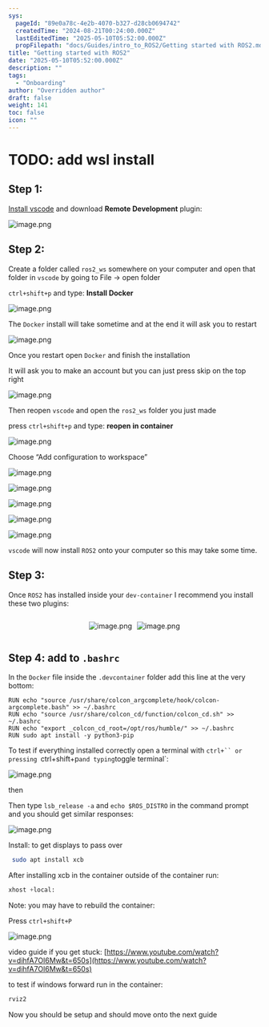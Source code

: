 ```yaml
---
sys:
  pageId: "89e0a78c-4e2b-4070-b327-d28cb0694742"
  createdTime: "2024-08-21T00:24:00.000Z"
  lastEditedTime: "2025-05-10T05:52:00.000Z"
  propFilepath: "docs/Guides/intro_to_ROS2/Getting started with ROS2.md"
title: "Getting started with ROS2"
date: "2025-05-10T05:52:00.000Z"
description: ""
tags:
  - "Onboarding"
author: "Overridden author"
draft: false
weight: 141
toc: false
icon: ""
---
```


# TODO: add wsl install

## Step 1:

[Install vscode](https://code.visualstudio.com/download) and download **Remote Development** plugin:

![image.png](https://prod-files-secure.s3.us-west-2.amazonaws.com/d518164a-d88e-44d1-a4ee-3adb3bd8bce0/efb52993-1881-4a40-b95e-6f020334f022/image.png?X-Amz-Algorithm=AWS4-HMAC-SHA256&X-Amz-Content-Sha256=UNSIGNED-PAYLOAD&X-Amz-Credential=ASIAZI2LB466U6LMA5MR%2F20250531%2Fus-west-2%2Fs3%2Faws4_request&X-Amz-Date=20250531T090818Z&X-Amz-Expires=3600&X-Amz-Security-Token=IQoJb3JpZ2luX2VjEPH%2F%2F%2F%2F%2F%2F%2F%2F%2F%2FwEaCXVzLXdlc3QtMiJHMEUCIQCPh0%2F5mR6fM1eY72V9mm2IS8eSBTUYtIiVj0uzU7qdfgIgGr3ATvHcdbN44wADTJbY1Hi77YDTnms%2BRY89kdRU03MqiAQIuv%2F%2F%2F%2F%2F%2F%2F%2F%2F%2FARAAGgw2Mzc0MjMxODM4MDUiDB7Ok2ebVT3gvDio3CrcA%2B6MZw9ZrOHwjQBRwDG8cUG1oVy3WADHMDFVWEFsTXBWQqGhDRys3P5X1VPjY6qDDUwgnt5D%2BjjwH8roNdRpBsIIFuhb%2FBFosha7Qa3OwhJ53j0FioBX6lOtEfItZbVXvpt3AjzF3SrY2zmUFxF7CoNH%2Buxwu5yzwHF2UsGSIzEMJ5GzpKssYSVLkGNycbyWkSULvI2peq07mY1u7TyHlHIChDdxnRp7cEWLZypujx262aVEd6kMU295AyelZuLthLIj633ylUT9BzhNFe3IOFWbD4yCL5QTKIYnqphFw706qORQ%2F7mcR3FnhJM72Y%2FiyxUNaWoYUlin9oZWkRXN4%2Bs8FPn9TOD%2BOwFoZqldPJ7KPAuuD6DDHohbRpd31EtUGHgYvg5aBu%2BOHyWXUP0IBSnLiigoJ5EbWmG3mtbrxIGJjHJ9UWTLwATQwoUq2iRCHkKO%2BcVudD9hadxtXpV%2BemTwYZes3bUrlczy8iyAp0SvOys9IWbk44Asgc16OsobNaaIjZyIQyrfQfP2Z8SRr7plOX9DsKSeweVvFH%2BYtSaIVsrKIen3XGhaEeltlzeJKFyMHdjUfXG6Eb2IHTlDZqXuTeO45TOonXmOVfgWEh6742DWdWHPNhp829ndMOyD68EGOqUBPHl0vsZhAqyNyT%2Fgt3AvB%2F%2Fgv3oWBRkYXwZMT0wEgpKnHF%2FAUoSV3Lr3hheqoej6laLSwyLUP6eSQLaKVOWuua3QwVFc4zgBkSBtUF6ybL%2FnS9omnrO3p9NnGZnB6dE24Gbh4ftBD29z%2BatvtVgVHR22%2BZlYLkwEnrHfX4nUX5WThF%2BpyX2hdxeLKoi4Km6NI7yQ0Ug4efiqrTLudll5QhPeinaU&X-Amz-Signature=c7c53fce202940b53cd15475b6240e7e0a5092dbe4ce392e8c85420809f5b562&X-Amz-SignedHeaders=host&x-id=GetObject)

## Step 2:

Create a folder called `ros2_ws` somewhere on your computer and open that folder in `vscode` by going to File → open folder 

`ctrl+shift+p` and type: **Install Docker**

![image.png](https://prod-files-secure.s3.us-west-2.amazonaws.com/d518164a-d88e-44d1-a4ee-3adb3bd8bce0/2269dc0e-1cd5-47ff-bceb-c04ad9b2eab0/image.png?X-Amz-Algorithm=AWS4-HMAC-SHA256&X-Amz-Content-Sha256=UNSIGNED-PAYLOAD&X-Amz-Credential=ASIAZI2LB466U6LMA5MR%2F20250531%2Fus-west-2%2Fs3%2Faws4_request&X-Amz-Date=20250531T090818Z&X-Amz-Expires=3600&X-Amz-Security-Token=IQoJb3JpZ2luX2VjEPH%2F%2F%2F%2F%2F%2F%2F%2F%2F%2FwEaCXVzLXdlc3QtMiJHMEUCIQCPh0%2F5mR6fM1eY72V9mm2IS8eSBTUYtIiVj0uzU7qdfgIgGr3ATvHcdbN44wADTJbY1Hi77YDTnms%2BRY89kdRU03MqiAQIuv%2F%2F%2F%2F%2F%2F%2F%2F%2F%2FARAAGgw2Mzc0MjMxODM4MDUiDB7Ok2ebVT3gvDio3CrcA%2B6MZw9ZrOHwjQBRwDG8cUG1oVy3WADHMDFVWEFsTXBWQqGhDRys3P5X1VPjY6qDDUwgnt5D%2BjjwH8roNdRpBsIIFuhb%2FBFosha7Qa3OwhJ53j0FioBX6lOtEfItZbVXvpt3AjzF3SrY2zmUFxF7CoNH%2Buxwu5yzwHF2UsGSIzEMJ5GzpKssYSVLkGNycbyWkSULvI2peq07mY1u7TyHlHIChDdxnRp7cEWLZypujx262aVEd6kMU295AyelZuLthLIj633ylUT9BzhNFe3IOFWbD4yCL5QTKIYnqphFw706qORQ%2F7mcR3FnhJM72Y%2FiyxUNaWoYUlin9oZWkRXN4%2Bs8FPn9TOD%2BOwFoZqldPJ7KPAuuD6DDHohbRpd31EtUGHgYvg5aBu%2BOHyWXUP0IBSnLiigoJ5EbWmG3mtbrxIGJjHJ9UWTLwATQwoUq2iRCHkKO%2BcVudD9hadxtXpV%2BemTwYZes3bUrlczy8iyAp0SvOys9IWbk44Asgc16OsobNaaIjZyIQyrfQfP2Z8SRr7plOX9DsKSeweVvFH%2BYtSaIVsrKIen3XGhaEeltlzeJKFyMHdjUfXG6Eb2IHTlDZqXuTeO45TOonXmOVfgWEh6742DWdWHPNhp829ndMOyD68EGOqUBPHl0vsZhAqyNyT%2Fgt3AvB%2F%2Fgv3oWBRkYXwZMT0wEgpKnHF%2FAUoSV3Lr3hheqoej6laLSwyLUP6eSQLaKVOWuua3QwVFc4zgBkSBtUF6ybL%2FnS9omnrO3p9NnGZnB6dE24Gbh4ftBD29z%2BatvtVgVHR22%2BZlYLkwEnrHfX4nUX5WThF%2BpyX2hdxeLKoi4Km6NI7yQ0Ug4efiqrTLudll5QhPeinaU&X-Amz-Signature=a4f7a26c75a3518c8219cfbd4d900b53e1234e097144aea605293aea5a8faa7a&X-Amz-SignedHeaders=host&x-id=GetObject)

The `Docker` install will take sometime and at the end it will ask you to restart

![image.png](https://prod-files-secure.s3.us-west-2.amazonaws.com/d518164a-d88e-44d1-a4ee-3adb3bd8bce0/ed233f78-be33-4b1f-b89c-9c346c0e961e/image.png?X-Amz-Algorithm=AWS4-HMAC-SHA256&X-Amz-Content-Sha256=UNSIGNED-PAYLOAD&X-Amz-Credential=ASIAZI2LB466U6LMA5MR%2F20250531%2Fus-west-2%2Fs3%2Faws4_request&X-Amz-Date=20250531T090818Z&X-Amz-Expires=3600&X-Amz-Security-Token=IQoJb3JpZ2luX2VjEPH%2F%2F%2F%2F%2F%2F%2F%2F%2F%2FwEaCXVzLXdlc3QtMiJHMEUCIQCPh0%2F5mR6fM1eY72V9mm2IS8eSBTUYtIiVj0uzU7qdfgIgGr3ATvHcdbN44wADTJbY1Hi77YDTnms%2BRY89kdRU03MqiAQIuv%2F%2F%2F%2F%2F%2F%2F%2F%2F%2FARAAGgw2Mzc0MjMxODM4MDUiDB7Ok2ebVT3gvDio3CrcA%2B6MZw9ZrOHwjQBRwDG8cUG1oVy3WADHMDFVWEFsTXBWQqGhDRys3P5X1VPjY6qDDUwgnt5D%2BjjwH8roNdRpBsIIFuhb%2FBFosha7Qa3OwhJ53j0FioBX6lOtEfItZbVXvpt3AjzF3SrY2zmUFxF7CoNH%2Buxwu5yzwHF2UsGSIzEMJ5GzpKssYSVLkGNycbyWkSULvI2peq07mY1u7TyHlHIChDdxnRp7cEWLZypujx262aVEd6kMU295AyelZuLthLIj633ylUT9BzhNFe3IOFWbD4yCL5QTKIYnqphFw706qORQ%2F7mcR3FnhJM72Y%2FiyxUNaWoYUlin9oZWkRXN4%2Bs8FPn9TOD%2BOwFoZqldPJ7KPAuuD6DDHohbRpd31EtUGHgYvg5aBu%2BOHyWXUP0IBSnLiigoJ5EbWmG3mtbrxIGJjHJ9UWTLwATQwoUq2iRCHkKO%2BcVudD9hadxtXpV%2BemTwYZes3bUrlczy8iyAp0SvOys9IWbk44Asgc16OsobNaaIjZyIQyrfQfP2Z8SRr7plOX9DsKSeweVvFH%2BYtSaIVsrKIen3XGhaEeltlzeJKFyMHdjUfXG6Eb2IHTlDZqXuTeO45TOonXmOVfgWEh6742DWdWHPNhp829ndMOyD68EGOqUBPHl0vsZhAqyNyT%2Fgt3AvB%2F%2Fgv3oWBRkYXwZMT0wEgpKnHF%2FAUoSV3Lr3hheqoej6laLSwyLUP6eSQLaKVOWuua3QwVFc4zgBkSBtUF6ybL%2FnS9omnrO3p9NnGZnB6dE24Gbh4ftBD29z%2BatvtVgVHR22%2BZlYLkwEnrHfX4nUX5WThF%2BpyX2hdxeLKoi4Km6NI7yQ0Ug4efiqrTLudll5QhPeinaU&X-Amz-Signature=ef095adba0c85d5b1914ff772b74a9cd19d5f46c4c47a370836259a0cacd4579&X-Amz-SignedHeaders=host&x-id=GetObject)

Once you restart open `Docker` and finish the installation

It will ask you to make an account but you can just press skip on the top right

![image.png](https://prod-files-secure.s3.us-west-2.amazonaws.com/d518164a-d88e-44d1-a4ee-3adb3bd8bce0/21010ad9-1659-4fd9-9f59-9932a09b2a3d/image.png?X-Amz-Algorithm=AWS4-HMAC-SHA256&X-Amz-Content-Sha256=UNSIGNED-PAYLOAD&X-Amz-Credential=ASIAZI2LB466U6LMA5MR%2F20250531%2Fus-west-2%2Fs3%2Faws4_request&X-Amz-Date=20250531T090818Z&X-Amz-Expires=3600&X-Amz-Security-Token=IQoJb3JpZ2luX2VjEPH%2F%2F%2F%2F%2F%2F%2F%2F%2F%2FwEaCXVzLXdlc3QtMiJHMEUCIQCPh0%2F5mR6fM1eY72V9mm2IS8eSBTUYtIiVj0uzU7qdfgIgGr3ATvHcdbN44wADTJbY1Hi77YDTnms%2BRY89kdRU03MqiAQIuv%2F%2F%2F%2F%2F%2F%2F%2F%2F%2FARAAGgw2Mzc0MjMxODM4MDUiDB7Ok2ebVT3gvDio3CrcA%2B6MZw9ZrOHwjQBRwDG8cUG1oVy3WADHMDFVWEFsTXBWQqGhDRys3P5X1VPjY6qDDUwgnt5D%2BjjwH8roNdRpBsIIFuhb%2FBFosha7Qa3OwhJ53j0FioBX6lOtEfItZbVXvpt3AjzF3SrY2zmUFxF7CoNH%2Buxwu5yzwHF2UsGSIzEMJ5GzpKssYSVLkGNycbyWkSULvI2peq07mY1u7TyHlHIChDdxnRp7cEWLZypujx262aVEd6kMU295AyelZuLthLIj633ylUT9BzhNFe3IOFWbD4yCL5QTKIYnqphFw706qORQ%2F7mcR3FnhJM72Y%2FiyxUNaWoYUlin9oZWkRXN4%2Bs8FPn9TOD%2BOwFoZqldPJ7KPAuuD6DDHohbRpd31EtUGHgYvg5aBu%2BOHyWXUP0IBSnLiigoJ5EbWmG3mtbrxIGJjHJ9UWTLwATQwoUq2iRCHkKO%2BcVudD9hadxtXpV%2BemTwYZes3bUrlczy8iyAp0SvOys9IWbk44Asgc16OsobNaaIjZyIQyrfQfP2Z8SRr7plOX9DsKSeweVvFH%2BYtSaIVsrKIen3XGhaEeltlzeJKFyMHdjUfXG6Eb2IHTlDZqXuTeO45TOonXmOVfgWEh6742DWdWHPNhp829ndMOyD68EGOqUBPHl0vsZhAqyNyT%2Fgt3AvB%2F%2Fgv3oWBRkYXwZMT0wEgpKnHF%2FAUoSV3Lr3hheqoej6laLSwyLUP6eSQLaKVOWuua3QwVFc4zgBkSBtUF6ybL%2FnS9omnrO3p9NnGZnB6dE24Gbh4ftBD29z%2BatvtVgVHR22%2BZlYLkwEnrHfX4nUX5WThF%2BpyX2hdxeLKoi4Km6NI7yQ0Ug4efiqrTLudll5QhPeinaU&X-Amz-Signature=89dc3e14197b9f4a8c9a937c707eea7afe7a78e48ae1711cd0c3d377bab6eefc&X-Amz-SignedHeaders=host&x-id=GetObject)

Then reopen `vscode` and open the `ros2_ws` folder you just made

press `ctrl+shift+p` and type: **reopen in container**

![image.png](https://prod-files-secure.s3.us-west-2.amazonaws.com/d518164a-d88e-44d1-a4ee-3adb3bd8bce0/4e93b8c2-41ad-488c-8095-c74205196118/image.png?X-Amz-Algorithm=AWS4-HMAC-SHA256&X-Amz-Content-Sha256=UNSIGNED-PAYLOAD&X-Amz-Credential=ASIAZI2LB466U6LMA5MR%2F20250531%2Fus-west-2%2Fs3%2Faws4_request&X-Amz-Date=20250531T090818Z&X-Amz-Expires=3600&X-Amz-Security-Token=IQoJb3JpZ2luX2VjEPH%2F%2F%2F%2F%2F%2F%2F%2F%2F%2FwEaCXVzLXdlc3QtMiJHMEUCIQCPh0%2F5mR6fM1eY72V9mm2IS8eSBTUYtIiVj0uzU7qdfgIgGr3ATvHcdbN44wADTJbY1Hi77YDTnms%2BRY89kdRU03MqiAQIuv%2F%2F%2F%2F%2F%2F%2F%2F%2F%2FARAAGgw2Mzc0MjMxODM4MDUiDB7Ok2ebVT3gvDio3CrcA%2B6MZw9ZrOHwjQBRwDG8cUG1oVy3WADHMDFVWEFsTXBWQqGhDRys3P5X1VPjY6qDDUwgnt5D%2BjjwH8roNdRpBsIIFuhb%2FBFosha7Qa3OwhJ53j0FioBX6lOtEfItZbVXvpt3AjzF3SrY2zmUFxF7CoNH%2Buxwu5yzwHF2UsGSIzEMJ5GzpKssYSVLkGNycbyWkSULvI2peq07mY1u7TyHlHIChDdxnRp7cEWLZypujx262aVEd6kMU295AyelZuLthLIj633ylUT9BzhNFe3IOFWbD4yCL5QTKIYnqphFw706qORQ%2F7mcR3FnhJM72Y%2FiyxUNaWoYUlin9oZWkRXN4%2Bs8FPn9TOD%2BOwFoZqldPJ7KPAuuD6DDHohbRpd31EtUGHgYvg5aBu%2BOHyWXUP0IBSnLiigoJ5EbWmG3mtbrxIGJjHJ9UWTLwATQwoUq2iRCHkKO%2BcVudD9hadxtXpV%2BemTwYZes3bUrlczy8iyAp0SvOys9IWbk44Asgc16OsobNaaIjZyIQyrfQfP2Z8SRr7plOX9DsKSeweVvFH%2BYtSaIVsrKIen3XGhaEeltlzeJKFyMHdjUfXG6Eb2IHTlDZqXuTeO45TOonXmOVfgWEh6742DWdWHPNhp829ndMOyD68EGOqUBPHl0vsZhAqyNyT%2Fgt3AvB%2F%2Fgv3oWBRkYXwZMT0wEgpKnHF%2FAUoSV3Lr3hheqoej6laLSwyLUP6eSQLaKVOWuua3QwVFc4zgBkSBtUF6ybL%2FnS9omnrO3p9NnGZnB6dE24Gbh4ftBD29z%2BatvtVgVHR22%2BZlYLkwEnrHfX4nUX5WThF%2BpyX2hdxeLKoi4Km6NI7yQ0Ug4efiqrTLudll5QhPeinaU&X-Amz-Signature=43de4e0dd711c716b57296ea089af0445f293a8501d9a387375563990048add9&X-Amz-SignedHeaders=host&x-id=GetObject)

Choose “Add configuration to workspace”

![image.png](https://prod-files-secure.s3.us-west-2.amazonaws.com/d518164a-d88e-44d1-a4ee-3adb3bd8bce0/9560b282-5060-4989-ba37-97e7b2c22476/image.png?X-Amz-Algorithm=AWS4-HMAC-SHA256&X-Amz-Content-Sha256=UNSIGNED-PAYLOAD&X-Amz-Credential=ASIAZI2LB466U6LMA5MR%2F20250531%2Fus-west-2%2Fs3%2Faws4_request&X-Amz-Date=20250531T090818Z&X-Amz-Expires=3600&X-Amz-Security-Token=IQoJb3JpZ2luX2VjEPH%2F%2F%2F%2F%2F%2F%2F%2F%2F%2FwEaCXVzLXdlc3QtMiJHMEUCIQCPh0%2F5mR6fM1eY72V9mm2IS8eSBTUYtIiVj0uzU7qdfgIgGr3ATvHcdbN44wADTJbY1Hi77YDTnms%2BRY89kdRU03MqiAQIuv%2F%2F%2F%2F%2F%2F%2F%2F%2F%2FARAAGgw2Mzc0MjMxODM4MDUiDB7Ok2ebVT3gvDio3CrcA%2B6MZw9ZrOHwjQBRwDG8cUG1oVy3WADHMDFVWEFsTXBWQqGhDRys3P5X1VPjY6qDDUwgnt5D%2BjjwH8roNdRpBsIIFuhb%2FBFosha7Qa3OwhJ53j0FioBX6lOtEfItZbVXvpt3AjzF3SrY2zmUFxF7CoNH%2Buxwu5yzwHF2UsGSIzEMJ5GzpKssYSVLkGNycbyWkSULvI2peq07mY1u7TyHlHIChDdxnRp7cEWLZypujx262aVEd6kMU295AyelZuLthLIj633ylUT9BzhNFe3IOFWbD4yCL5QTKIYnqphFw706qORQ%2F7mcR3FnhJM72Y%2FiyxUNaWoYUlin9oZWkRXN4%2Bs8FPn9TOD%2BOwFoZqldPJ7KPAuuD6DDHohbRpd31EtUGHgYvg5aBu%2BOHyWXUP0IBSnLiigoJ5EbWmG3mtbrxIGJjHJ9UWTLwATQwoUq2iRCHkKO%2BcVudD9hadxtXpV%2BemTwYZes3bUrlczy8iyAp0SvOys9IWbk44Asgc16OsobNaaIjZyIQyrfQfP2Z8SRr7plOX9DsKSeweVvFH%2BYtSaIVsrKIen3XGhaEeltlzeJKFyMHdjUfXG6Eb2IHTlDZqXuTeO45TOonXmOVfgWEh6742DWdWHPNhp829ndMOyD68EGOqUBPHl0vsZhAqyNyT%2Fgt3AvB%2F%2Fgv3oWBRkYXwZMT0wEgpKnHF%2FAUoSV3Lr3hheqoej6laLSwyLUP6eSQLaKVOWuua3QwVFc4zgBkSBtUF6ybL%2FnS9omnrO3p9NnGZnB6dE24Gbh4ftBD29z%2BatvtVgVHR22%2BZlYLkwEnrHfX4nUX5WThF%2BpyX2hdxeLKoi4Km6NI7yQ0Ug4efiqrTLudll5QhPeinaU&X-Amz-Signature=a2ab506a833f984393cb4bf12674fb8fba5d2b07e860379a76af04d740fe8d48&X-Amz-SignedHeaders=host&x-id=GetObject)

![image.png](https://prod-files-secure.s3.us-west-2.amazonaws.com/d518164a-d88e-44d1-a4ee-3adb3bd8bce0/2ee63f81-886b-48e8-a553-dc6e5eac99e4/image.png?X-Amz-Algorithm=AWS4-HMAC-SHA256&X-Amz-Content-Sha256=UNSIGNED-PAYLOAD&X-Amz-Credential=ASIAZI2LB466U6LMA5MR%2F20250531%2Fus-west-2%2Fs3%2Faws4_request&X-Amz-Date=20250531T090818Z&X-Amz-Expires=3600&X-Amz-Security-Token=IQoJb3JpZ2luX2VjEPH%2F%2F%2F%2F%2F%2F%2F%2F%2F%2FwEaCXVzLXdlc3QtMiJHMEUCIQCPh0%2F5mR6fM1eY72V9mm2IS8eSBTUYtIiVj0uzU7qdfgIgGr3ATvHcdbN44wADTJbY1Hi77YDTnms%2BRY89kdRU03MqiAQIuv%2F%2F%2F%2F%2F%2F%2F%2F%2F%2FARAAGgw2Mzc0MjMxODM4MDUiDB7Ok2ebVT3gvDio3CrcA%2B6MZw9ZrOHwjQBRwDG8cUG1oVy3WADHMDFVWEFsTXBWQqGhDRys3P5X1VPjY6qDDUwgnt5D%2BjjwH8roNdRpBsIIFuhb%2FBFosha7Qa3OwhJ53j0FioBX6lOtEfItZbVXvpt3AjzF3SrY2zmUFxF7CoNH%2Buxwu5yzwHF2UsGSIzEMJ5GzpKssYSVLkGNycbyWkSULvI2peq07mY1u7TyHlHIChDdxnRp7cEWLZypujx262aVEd6kMU295AyelZuLthLIj633ylUT9BzhNFe3IOFWbD4yCL5QTKIYnqphFw706qORQ%2F7mcR3FnhJM72Y%2FiyxUNaWoYUlin9oZWkRXN4%2Bs8FPn9TOD%2BOwFoZqldPJ7KPAuuD6DDHohbRpd31EtUGHgYvg5aBu%2BOHyWXUP0IBSnLiigoJ5EbWmG3mtbrxIGJjHJ9UWTLwATQwoUq2iRCHkKO%2BcVudD9hadxtXpV%2BemTwYZes3bUrlczy8iyAp0SvOys9IWbk44Asgc16OsobNaaIjZyIQyrfQfP2Z8SRr7plOX9DsKSeweVvFH%2BYtSaIVsrKIen3XGhaEeltlzeJKFyMHdjUfXG6Eb2IHTlDZqXuTeO45TOonXmOVfgWEh6742DWdWHPNhp829ndMOyD68EGOqUBPHl0vsZhAqyNyT%2Fgt3AvB%2F%2Fgv3oWBRkYXwZMT0wEgpKnHF%2FAUoSV3Lr3hheqoej6laLSwyLUP6eSQLaKVOWuua3QwVFc4zgBkSBtUF6ybL%2FnS9omnrO3p9NnGZnB6dE24Gbh4ftBD29z%2BatvtVgVHR22%2BZlYLkwEnrHfX4nUX5WThF%2BpyX2hdxeLKoi4Km6NI7yQ0Ug4efiqrTLudll5QhPeinaU&X-Amz-Signature=1f9884f52fc520cf699a391b6e5e5536f9cd5f635917e84d90a88131a5839a58&X-Amz-SignedHeaders=host&x-id=GetObject)

![image.png](https://prod-files-secure.s3.us-west-2.amazonaws.com/d518164a-d88e-44d1-a4ee-3adb3bd8bce0/ae1580b2-b048-407e-aed9-b584224a7a04/image.png?X-Amz-Algorithm=AWS4-HMAC-SHA256&X-Amz-Content-Sha256=UNSIGNED-PAYLOAD&X-Amz-Credential=ASIAZI2LB466U6LMA5MR%2F20250531%2Fus-west-2%2Fs3%2Faws4_request&X-Amz-Date=20250531T090818Z&X-Amz-Expires=3600&X-Amz-Security-Token=IQoJb3JpZ2luX2VjEPH%2F%2F%2F%2F%2F%2F%2F%2F%2F%2FwEaCXVzLXdlc3QtMiJHMEUCIQCPh0%2F5mR6fM1eY72V9mm2IS8eSBTUYtIiVj0uzU7qdfgIgGr3ATvHcdbN44wADTJbY1Hi77YDTnms%2BRY89kdRU03MqiAQIuv%2F%2F%2F%2F%2F%2F%2F%2F%2F%2FARAAGgw2Mzc0MjMxODM4MDUiDB7Ok2ebVT3gvDio3CrcA%2B6MZw9ZrOHwjQBRwDG8cUG1oVy3WADHMDFVWEFsTXBWQqGhDRys3P5X1VPjY6qDDUwgnt5D%2BjjwH8roNdRpBsIIFuhb%2FBFosha7Qa3OwhJ53j0FioBX6lOtEfItZbVXvpt3AjzF3SrY2zmUFxF7CoNH%2Buxwu5yzwHF2UsGSIzEMJ5GzpKssYSVLkGNycbyWkSULvI2peq07mY1u7TyHlHIChDdxnRp7cEWLZypujx262aVEd6kMU295AyelZuLthLIj633ylUT9BzhNFe3IOFWbD4yCL5QTKIYnqphFw706qORQ%2F7mcR3FnhJM72Y%2FiyxUNaWoYUlin9oZWkRXN4%2Bs8FPn9TOD%2BOwFoZqldPJ7KPAuuD6DDHohbRpd31EtUGHgYvg5aBu%2BOHyWXUP0IBSnLiigoJ5EbWmG3mtbrxIGJjHJ9UWTLwATQwoUq2iRCHkKO%2BcVudD9hadxtXpV%2BemTwYZes3bUrlczy8iyAp0SvOys9IWbk44Asgc16OsobNaaIjZyIQyrfQfP2Z8SRr7plOX9DsKSeweVvFH%2BYtSaIVsrKIen3XGhaEeltlzeJKFyMHdjUfXG6Eb2IHTlDZqXuTeO45TOonXmOVfgWEh6742DWdWHPNhp829ndMOyD68EGOqUBPHl0vsZhAqyNyT%2Fgt3AvB%2F%2Fgv3oWBRkYXwZMT0wEgpKnHF%2FAUoSV3Lr3hheqoej6laLSwyLUP6eSQLaKVOWuua3QwVFc4zgBkSBtUF6ybL%2FnS9omnrO3p9NnGZnB6dE24Gbh4ftBD29z%2BatvtVgVHR22%2BZlYLkwEnrHfX4nUX5WThF%2BpyX2hdxeLKoi4Km6NI7yQ0Ug4efiqrTLudll5QhPeinaU&X-Amz-Signature=859382d35171ae941c611c48171d4df8a9200ab8ceec4bca0b2b3228551f2ee6&X-Amz-SignedHeaders=host&x-id=GetObject)

![image.png](https://prod-files-secure.s3.us-west-2.amazonaws.com/d518164a-d88e-44d1-a4ee-3adb3bd8bce0/53255b28-f75e-430f-b9e3-c0ac8577e42b/image.png?X-Amz-Algorithm=AWS4-HMAC-SHA256&X-Amz-Content-Sha256=UNSIGNED-PAYLOAD&X-Amz-Credential=ASIAZI2LB466U6LMA5MR%2F20250531%2Fus-west-2%2Fs3%2Faws4_request&X-Amz-Date=20250531T090818Z&X-Amz-Expires=3600&X-Amz-Security-Token=IQoJb3JpZ2luX2VjEPH%2F%2F%2F%2F%2F%2F%2F%2F%2F%2FwEaCXVzLXdlc3QtMiJHMEUCIQCPh0%2F5mR6fM1eY72V9mm2IS8eSBTUYtIiVj0uzU7qdfgIgGr3ATvHcdbN44wADTJbY1Hi77YDTnms%2BRY89kdRU03MqiAQIuv%2F%2F%2F%2F%2F%2F%2F%2F%2F%2FARAAGgw2Mzc0MjMxODM4MDUiDB7Ok2ebVT3gvDio3CrcA%2B6MZw9ZrOHwjQBRwDG8cUG1oVy3WADHMDFVWEFsTXBWQqGhDRys3P5X1VPjY6qDDUwgnt5D%2BjjwH8roNdRpBsIIFuhb%2FBFosha7Qa3OwhJ53j0FioBX6lOtEfItZbVXvpt3AjzF3SrY2zmUFxF7CoNH%2Buxwu5yzwHF2UsGSIzEMJ5GzpKssYSVLkGNycbyWkSULvI2peq07mY1u7TyHlHIChDdxnRp7cEWLZypujx262aVEd6kMU295AyelZuLthLIj633ylUT9BzhNFe3IOFWbD4yCL5QTKIYnqphFw706qORQ%2F7mcR3FnhJM72Y%2FiyxUNaWoYUlin9oZWkRXN4%2Bs8FPn9TOD%2BOwFoZqldPJ7KPAuuD6DDHohbRpd31EtUGHgYvg5aBu%2BOHyWXUP0IBSnLiigoJ5EbWmG3mtbrxIGJjHJ9UWTLwATQwoUq2iRCHkKO%2BcVudD9hadxtXpV%2BemTwYZes3bUrlczy8iyAp0SvOys9IWbk44Asgc16OsobNaaIjZyIQyrfQfP2Z8SRr7plOX9DsKSeweVvFH%2BYtSaIVsrKIen3XGhaEeltlzeJKFyMHdjUfXG6Eb2IHTlDZqXuTeO45TOonXmOVfgWEh6742DWdWHPNhp829ndMOyD68EGOqUBPHl0vsZhAqyNyT%2Fgt3AvB%2F%2Fgv3oWBRkYXwZMT0wEgpKnHF%2FAUoSV3Lr3hheqoej6laLSwyLUP6eSQLaKVOWuua3QwVFc4zgBkSBtUF6ybL%2FnS9omnrO3p9NnGZnB6dE24Gbh4ftBD29z%2BatvtVgVHR22%2BZlYLkwEnrHfX4nUX5WThF%2BpyX2hdxeLKoi4Km6NI7yQ0Ug4efiqrTLudll5QhPeinaU&X-Amz-Signature=31256388496e744c7593c3ae5f1868ab1da8a22237d3022a77de4d9e2917775b&X-Amz-SignedHeaders=host&x-id=GetObject)

![image.png](https://prod-files-secure.s3.us-west-2.amazonaws.com/d518164a-d88e-44d1-a4ee-3adb3bd8bce0/7c562767-5af9-4ffb-97d1-327bcdf4ee00/image.png?X-Amz-Algorithm=AWS4-HMAC-SHA256&X-Amz-Content-Sha256=UNSIGNED-PAYLOAD&X-Amz-Credential=ASIAZI2LB466U6LMA5MR%2F20250531%2Fus-west-2%2Fs3%2Faws4_request&X-Amz-Date=20250531T090818Z&X-Amz-Expires=3600&X-Amz-Security-Token=IQoJb3JpZ2luX2VjEPH%2F%2F%2F%2F%2F%2F%2F%2F%2F%2FwEaCXVzLXdlc3QtMiJHMEUCIQCPh0%2F5mR6fM1eY72V9mm2IS8eSBTUYtIiVj0uzU7qdfgIgGr3ATvHcdbN44wADTJbY1Hi77YDTnms%2BRY89kdRU03MqiAQIuv%2F%2F%2F%2F%2F%2F%2F%2F%2F%2FARAAGgw2Mzc0MjMxODM4MDUiDB7Ok2ebVT3gvDio3CrcA%2B6MZw9ZrOHwjQBRwDG8cUG1oVy3WADHMDFVWEFsTXBWQqGhDRys3P5X1VPjY6qDDUwgnt5D%2BjjwH8roNdRpBsIIFuhb%2FBFosha7Qa3OwhJ53j0FioBX6lOtEfItZbVXvpt3AjzF3SrY2zmUFxF7CoNH%2Buxwu5yzwHF2UsGSIzEMJ5GzpKssYSVLkGNycbyWkSULvI2peq07mY1u7TyHlHIChDdxnRp7cEWLZypujx262aVEd6kMU295AyelZuLthLIj633ylUT9BzhNFe3IOFWbD4yCL5QTKIYnqphFw706qORQ%2F7mcR3FnhJM72Y%2FiyxUNaWoYUlin9oZWkRXN4%2Bs8FPn9TOD%2BOwFoZqldPJ7KPAuuD6DDHohbRpd31EtUGHgYvg5aBu%2BOHyWXUP0IBSnLiigoJ5EbWmG3mtbrxIGJjHJ9UWTLwATQwoUq2iRCHkKO%2BcVudD9hadxtXpV%2BemTwYZes3bUrlczy8iyAp0SvOys9IWbk44Asgc16OsobNaaIjZyIQyrfQfP2Z8SRr7plOX9DsKSeweVvFH%2BYtSaIVsrKIen3XGhaEeltlzeJKFyMHdjUfXG6Eb2IHTlDZqXuTeO45TOonXmOVfgWEh6742DWdWHPNhp829ndMOyD68EGOqUBPHl0vsZhAqyNyT%2Fgt3AvB%2F%2Fgv3oWBRkYXwZMT0wEgpKnHF%2FAUoSV3Lr3hheqoej6laLSwyLUP6eSQLaKVOWuua3QwVFc4zgBkSBtUF6ybL%2FnS9omnrO3p9NnGZnB6dE24Gbh4ftBD29z%2BatvtVgVHR22%2BZlYLkwEnrHfX4nUX5WThF%2BpyX2hdxeLKoi4Km6NI7yQ0Ug4efiqrTLudll5QhPeinaU&X-Amz-Signature=83afeb8e01b233eac1bb3546ac28c19d934e215d7e346b09bd5d9ef4a1b94a8c&X-Amz-SignedHeaders=host&x-id=GetObject)

`vscode` will now install `ROS2` onto your computer so this may take some time.

## Step 3:

Once `ROS2` has installed inside your `dev-container` I recommend you install these two plugins:

<div style="display: flex;flex-direction: row; column-gap:10px; max-width: 630px;justify-content: center;">
<div>

![image.png](https://prod-files-secure.s3.us-west-2.amazonaws.com/d518164a-d88e-44d1-a4ee-3adb3bd8bce0/3fc3d550-5a54-4ba1-ba6b-faa01cdb7369/image.png?X-Amz-Algorithm=AWS4-HMAC-SHA256&X-Amz-Content-Sha256=UNSIGNED-PAYLOAD&X-Amz-Credential=ASIAZI2LB466TS4UJ5QX%2F20250531%2Fus-west-2%2Fs3%2Faws4_request&X-Amz-Date=20250531T090823Z&X-Amz-Expires=3600&X-Amz-Security-Token=IQoJb3JpZ2luX2VjEPH%2F%2F%2F%2F%2F%2F%2F%2F%2F%2FwEaCXVzLXdlc3QtMiJIMEYCIQDei%2BLp3YMekfVY8o0sWrkvWBxElX1e%2BSUVHGzjqN6OpQIhAN2CYvqpUInYDw9QjpIcRFdWyeatGMiDeMhpHm0kL19cKogECLr%2F%2F%2F%2F%2F%2F%2F%2F%2F%2FwEQABoMNjM3NDIzMTgzODA1Igyvf367W%2Fgm7jbCo9Yq3AOcgX5XtMTo4NEC3KAw0LE29U1mQwBeNhiaqJb6AgPi0y1gS%2FaAek9YRqqT5Hom6rqNX1ax90zAMZO2uYpq76%2B0JU7sRjuNqMPrBLMEfYhyPhiH7XsMR2OhdQV3ppYX%2F2gjJqG7VZji4Ky9ZIWr4%2Bi1p4tcsWhJAMZ8eC%2FR2jR5IE5p%2ByoPbUMiv0combdUMZZY06YdJmMWNXQ%2B0eyRDurgzjBJtcAQnD%2BnfmBn%2FJE1fuiPJM5mdEQ7dPsxMqH%2BeZCUz7t0eCN9Go8EArzGGoGsxZMdcneh5VbcQVYtxMqK0%2B6fuNNFCw0yOQYQbKkaWATst%2Fv%2FN5R6BfMVICraWAxo0WVavZsQaEMOXnZLi%2B%2FgHwlo7G55F5tCiyI1hJmIAaI5Wk5%2BGYMkScdXN4BQdVZ3SAYmpOP5NXAsgaC1Th9OimyDK67ERgCLZ3rfdy2lGFo2vNMsifUPVWFlECCXK0y6izj07ci86NRkYWKpXc8%2BIWpFg6m1hAnWB6AjJGv6AGrybsL07%2FwQktFNryHl7%2Bj1a04GSUQgOR6QNYwPJ6BS093G0YX%2FjBSoVUSMh7QTWDKXyuNtxMaeb35jklWXQrCf447LST2yV5IjTFJEio7VRSgMYcuWwbXq8UazQjC5hOvBBjqkARz4t6Tfzn8TSyftr%2B%2Ff%2Byyc6bA2cpS2wecPh5mO9DxjZaJsXYgBTNQXZ2NXze4VbxV01X%2Ffrl3hUKez3nv3eQdozrnpEL5sbda%2FhlpQ2Sqq2QJzHSGCw%2BlAwhZynI5ROny%2FanF38YEdEApZcUMRy9RTA7v4s92cKChAZQdrzTZhLpJfKMXXrETF2MEgNyMGylHlRpCEMeufQoxh3AhdL0Uu5CK9&X-Amz-Signature=f44f3c49d113b9e83858140aa4c0227af87d59d43bd63e60dca468ada3ad8b4e&X-Amz-SignedHeaders=host&x-id=GetObject)

</div>
<div>

![image.png](https://prod-files-secure.s3.us-west-2.amazonaws.com/d518164a-d88e-44d1-a4ee-3adb3bd8bce0/d994cc66-13c2-4093-a5a3-f84cf4601a82/image.png?X-Amz-Algorithm=AWS4-HMAC-SHA256&X-Amz-Content-Sha256=UNSIGNED-PAYLOAD&X-Amz-Credential=ASIAZI2LB4663ULEBJWF%2F20250531%2Fus-west-2%2Fs3%2Faws4_request&X-Amz-Date=20250531T090823Z&X-Amz-Expires=3600&X-Amz-Security-Token=IQoJb3JpZ2luX2VjEPH%2F%2F%2F%2F%2F%2F%2F%2F%2F%2FwEaCXVzLXdlc3QtMiJHMEUCIQDXMDagD30U3f9w%2F4GPGdcA%2FGpSq6TDHw%2Bti7HuZ5LfmwIgB%2B%2FhllWuKXaurQ2FI%2BJhJYjFoGeVApK03PmIzBqrxj4qiAQIuv%2F%2F%2F%2F%2F%2F%2F%2F%2F%2FARAAGgw2Mzc0MjMxODM4MDUiDCAlGz7%2BVf9oGwWuNircA8zamHKnifm3cBAaFIbXkr8C6aHbqejoSXi0rguB1VzcE4RtY2PYgyRph%2FZDnXnWTqcMnE2HT6ZZo78FbvYuiWy2st7YJfZ6aB59VQq8B5IGWCcauHJ0LXpEaBnU135CxK77m%2BPPniJpwozbxUXj4Nr59Dj6gpKpThBR3iK2MH16H4PU%2BCt0amjL7%2F8yQcZhH6AYVMFM%2FG1V0Po7SH5RqkL28wLNqaIY9wpfTN5fTN4OZLdZ7KQKtH71BOfrpCffqJ26VaqK9%2B9mb1RBGOMG7jWVo3QnNDyZFy90YT7xFMdsews8F6mkTLqQH0tz3G45TuDgD4oZDYvGMBNhfMpWeV8XumclbuqcTL%2B0E4vj6B1xrsP6YMEvtpCliJHsBB6sPvnZ5DET3DBtOcCAjR3s3pmoT0rx6EEJaWfKT4b%2BihPbS4U1By9iO%2ByEsHW0DW1l9mLecS09VdOMPg1iTbq6V4zPb2n2eWQCidAX0oCBU5B8ElNoRsLxkOHFZKxWudau7%2B%2B32yFQqIfNp07wgBimYUlJj9WmhiLZ5btBwKxSyUidwBzj%2F5C8NgByhogqFTE%2BpMMi4GPtRQvbjm6%2FKANH2j5gCU40nt7Ph%2FHeo3jmomzBQWZn4v%2B2WyQx77vJMNmD68EGOqUBg3gZYSdrSP8s4LIoDtqg6AZECCgeIrkHTX7xqPYdiARRvx%2BRXu5jrS7KwhYptl6m1X9z8VuSsr1ydSGL6zfHkpEEqRRe4dxNbOoenI0VkB9AEkZB725hZYACTktd5JctGrsY2nGCCcXQRAiOBx5xcMpQB7Ukz2cF5OLzNdLvoqOJJAKpf13kMu7evkN%2BHcCCkmnzRfLF9R7nrPNnh6GHmoE25m92&X-Amz-Signature=2231efab9a0ca2d06b3ca9eea40ea9bf1ae4f6bc45107066062329bb3602c750&X-Amz-SignedHeaders=host&x-id=GetObject)

</div>
</div>

## Step 4: add to `.bashrc`

In the `Docker` file inside the `.devcontainer` folder add this line at the very bottom: 

```docker
RUN echo "source /usr/share/colcon_argcomplete/hook/colcon-argcomplete.bash" >> ~/.bashrc
RUN echo "source /usr/share/colcon_cd/function/colcon_cd.sh" >> ~/.bashrc
RUN echo "export _colcon_cd_root=/opt/ros/humble/" >> ~/.bashrc
RUN sudo apt install -y python3-pip 
```

To test if everything installed correctly open a terminal with `ctrl+`` or pressing `ctrl+shift+p` and typing `toggle terminal`:

![image.png](https://prod-files-secure.s3.us-west-2.amazonaws.com/d518164a-d88e-44d1-a4ee-3adb3bd8bce0/6a4943d8-b04e-4c02-9a58-775f3384d1a5/image.png?X-Amz-Algorithm=AWS4-HMAC-SHA256&X-Amz-Content-Sha256=UNSIGNED-PAYLOAD&X-Amz-Credential=ASIAZI2LB466U6LMA5MR%2F20250531%2Fus-west-2%2Fs3%2Faws4_request&X-Amz-Date=20250531T090818Z&X-Amz-Expires=3600&X-Amz-Security-Token=IQoJb3JpZ2luX2VjEPH%2F%2F%2F%2F%2F%2F%2F%2F%2F%2FwEaCXVzLXdlc3QtMiJHMEUCIQCPh0%2F5mR6fM1eY72V9mm2IS8eSBTUYtIiVj0uzU7qdfgIgGr3ATvHcdbN44wADTJbY1Hi77YDTnms%2BRY89kdRU03MqiAQIuv%2F%2F%2F%2F%2F%2F%2F%2F%2F%2FARAAGgw2Mzc0MjMxODM4MDUiDB7Ok2ebVT3gvDio3CrcA%2B6MZw9ZrOHwjQBRwDG8cUG1oVy3WADHMDFVWEFsTXBWQqGhDRys3P5X1VPjY6qDDUwgnt5D%2BjjwH8roNdRpBsIIFuhb%2FBFosha7Qa3OwhJ53j0FioBX6lOtEfItZbVXvpt3AjzF3SrY2zmUFxF7CoNH%2Buxwu5yzwHF2UsGSIzEMJ5GzpKssYSVLkGNycbyWkSULvI2peq07mY1u7TyHlHIChDdxnRp7cEWLZypujx262aVEd6kMU295AyelZuLthLIj633ylUT9BzhNFe3IOFWbD4yCL5QTKIYnqphFw706qORQ%2F7mcR3FnhJM72Y%2FiyxUNaWoYUlin9oZWkRXN4%2Bs8FPn9TOD%2BOwFoZqldPJ7KPAuuD6DDHohbRpd31EtUGHgYvg5aBu%2BOHyWXUP0IBSnLiigoJ5EbWmG3mtbrxIGJjHJ9UWTLwATQwoUq2iRCHkKO%2BcVudD9hadxtXpV%2BemTwYZes3bUrlczy8iyAp0SvOys9IWbk44Asgc16OsobNaaIjZyIQyrfQfP2Z8SRr7plOX9DsKSeweVvFH%2BYtSaIVsrKIen3XGhaEeltlzeJKFyMHdjUfXG6Eb2IHTlDZqXuTeO45TOonXmOVfgWEh6742DWdWHPNhp829ndMOyD68EGOqUBPHl0vsZhAqyNyT%2Fgt3AvB%2F%2Fgv3oWBRkYXwZMT0wEgpKnHF%2FAUoSV3Lr3hheqoej6laLSwyLUP6eSQLaKVOWuua3QwVFc4zgBkSBtUF6ybL%2FnS9omnrO3p9NnGZnB6dE24Gbh4ftBD29z%2BatvtVgVHR22%2BZlYLkwEnrHfX4nUX5WThF%2BpyX2hdxeLKoi4Km6NI7yQ0Ug4efiqrTLudll5QhPeinaU&X-Amz-Signature=6ed631f22bed32700f5436740eeb1e5f47f407d3aa94f35fc87053b88907dcad&X-Amz-SignedHeaders=host&x-id=GetObject)

then 

Then type `lsb_release -a` and `echo $ROS_DISTRO` in the command prompt and you should get similar responses:

![image.png](https://prod-files-secure.s3.us-west-2.amazonaws.com/d518164a-d88e-44d1-a4ee-3adb3bd8bce0/3e635dec-a805-4e85-8b9e-d000e5b71a4e/image.png?X-Amz-Algorithm=AWS4-HMAC-SHA256&X-Amz-Content-Sha256=UNSIGNED-PAYLOAD&X-Amz-Credential=ASIAZI2LB466U6LMA5MR%2F20250531%2Fus-west-2%2Fs3%2Faws4_request&X-Amz-Date=20250531T090818Z&X-Amz-Expires=3600&X-Amz-Security-Token=IQoJb3JpZ2luX2VjEPH%2F%2F%2F%2F%2F%2F%2F%2F%2F%2FwEaCXVzLXdlc3QtMiJHMEUCIQCPh0%2F5mR6fM1eY72V9mm2IS8eSBTUYtIiVj0uzU7qdfgIgGr3ATvHcdbN44wADTJbY1Hi77YDTnms%2BRY89kdRU03MqiAQIuv%2F%2F%2F%2F%2F%2F%2F%2F%2F%2FARAAGgw2Mzc0MjMxODM4MDUiDB7Ok2ebVT3gvDio3CrcA%2B6MZw9ZrOHwjQBRwDG8cUG1oVy3WADHMDFVWEFsTXBWQqGhDRys3P5X1VPjY6qDDUwgnt5D%2BjjwH8roNdRpBsIIFuhb%2FBFosha7Qa3OwhJ53j0FioBX6lOtEfItZbVXvpt3AjzF3SrY2zmUFxF7CoNH%2Buxwu5yzwHF2UsGSIzEMJ5GzpKssYSVLkGNycbyWkSULvI2peq07mY1u7TyHlHIChDdxnRp7cEWLZypujx262aVEd6kMU295AyelZuLthLIj633ylUT9BzhNFe3IOFWbD4yCL5QTKIYnqphFw706qORQ%2F7mcR3FnhJM72Y%2FiyxUNaWoYUlin9oZWkRXN4%2Bs8FPn9TOD%2BOwFoZqldPJ7KPAuuD6DDHohbRpd31EtUGHgYvg5aBu%2BOHyWXUP0IBSnLiigoJ5EbWmG3mtbrxIGJjHJ9UWTLwATQwoUq2iRCHkKO%2BcVudD9hadxtXpV%2BemTwYZes3bUrlczy8iyAp0SvOys9IWbk44Asgc16OsobNaaIjZyIQyrfQfP2Z8SRr7plOX9DsKSeweVvFH%2BYtSaIVsrKIen3XGhaEeltlzeJKFyMHdjUfXG6Eb2IHTlDZqXuTeO45TOonXmOVfgWEh6742DWdWHPNhp829ndMOyD68EGOqUBPHl0vsZhAqyNyT%2Fgt3AvB%2F%2Fgv3oWBRkYXwZMT0wEgpKnHF%2FAUoSV3Lr3hheqoej6laLSwyLUP6eSQLaKVOWuua3QwVFc4zgBkSBtUF6ybL%2FnS9omnrO3p9NnGZnB6dE24Gbh4ftBD29z%2BatvtVgVHR22%2BZlYLkwEnrHfX4nUX5WThF%2BpyX2hdxeLKoi4Km6NI7yQ0Ug4efiqrTLudll5QhPeinaU&X-Amz-Signature=5f05f99dc15058c88e67d6ceb4be459a174dff803d6d994fae766de1f732af85&X-Amz-SignedHeaders=host&x-id=GetObject)

Install:  to get displays to pass over

```bash
 sudo apt install xcb
```

After installing xcb in the container outside of the container run:

```python
xhost +local:
```

Note: you may have to rebuild the container:

Press `ctrl+shift+P`

![image.png](https://prod-files-secure.s3.us-west-2.amazonaws.com/d518164a-d88e-44d1-a4ee-3adb3bd8bce0/6c2be660-2618-4c38-9c26-53554f7a0b7b/image.png?X-Amz-Algorithm=AWS4-HMAC-SHA256&X-Amz-Content-Sha256=UNSIGNED-PAYLOAD&X-Amz-Credential=ASIAZI2LB466U6LMA5MR%2F20250531%2Fus-west-2%2Fs3%2Faws4_request&X-Amz-Date=20250531T090818Z&X-Amz-Expires=3600&X-Amz-Security-Token=IQoJb3JpZ2luX2VjEPH%2F%2F%2F%2F%2F%2F%2F%2F%2F%2FwEaCXVzLXdlc3QtMiJHMEUCIQCPh0%2F5mR6fM1eY72V9mm2IS8eSBTUYtIiVj0uzU7qdfgIgGr3ATvHcdbN44wADTJbY1Hi77YDTnms%2BRY89kdRU03MqiAQIuv%2F%2F%2F%2F%2F%2F%2F%2F%2F%2FARAAGgw2Mzc0MjMxODM4MDUiDB7Ok2ebVT3gvDio3CrcA%2B6MZw9ZrOHwjQBRwDG8cUG1oVy3WADHMDFVWEFsTXBWQqGhDRys3P5X1VPjY6qDDUwgnt5D%2BjjwH8roNdRpBsIIFuhb%2FBFosha7Qa3OwhJ53j0FioBX6lOtEfItZbVXvpt3AjzF3SrY2zmUFxF7CoNH%2Buxwu5yzwHF2UsGSIzEMJ5GzpKssYSVLkGNycbyWkSULvI2peq07mY1u7TyHlHIChDdxnRp7cEWLZypujx262aVEd6kMU295AyelZuLthLIj633ylUT9BzhNFe3IOFWbD4yCL5QTKIYnqphFw706qORQ%2F7mcR3FnhJM72Y%2FiyxUNaWoYUlin9oZWkRXN4%2Bs8FPn9TOD%2BOwFoZqldPJ7KPAuuD6DDHohbRpd31EtUGHgYvg5aBu%2BOHyWXUP0IBSnLiigoJ5EbWmG3mtbrxIGJjHJ9UWTLwATQwoUq2iRCHkKO%2BcVudD9hadxtXpV%2BemTwYZes3bUrlczy8iyAp0SvOys9IWbk44Asgc16OsobNaaIjZyIQyrfQfP2Z8SRr7plOX9DsKSeweVvFH%2BYtSaIVsrKIen3XGhaEeltlzeJKFyMHdjUfXG6Eb2IHTlDZqXuTeO45TOonXmOVfgWEh6742DWdWHPNhp829ndMOyD68EGOqUBPHl0vsZhAqyNyT%2Fgt3AvB%2F%2Fgv3oWBRkYXwZMT0wEgpKnHF%2FAUoSV3Lr3hheqoej6laLSwyLUP6eSQLaKVOWuua3QwVFc4zgBkSBtUF6ybL%2FnS9omnrO3p9NnGZnB6dE24Gbh4ftBD29z%2BatvtVgVHR22%2BZlYLkwEnrHfX4nUX5WThF%2BpyX2hdxeLKoi4Km6NI7yQ0Ug4efiqrTLudll5QhPeinaU&X-Amz-Signature=6da590c5d1b8d2324d5bcd7dd01380bdc44b9002b7bf28599d846198acd17701&X-Amz-SignedHeaders=host&x-id=GetObject)

video guide if you get stuck: [https://www.youtube.com/watch?v=dihfA7Ol6Mw&t=650s](https://www.youtube.com/watch?v=dihfA7Ol6Mw&t=650s)

to test if windows forward run in the container:

```bash
rviz2
```

Now you should be setup and should move onto the next guide 
